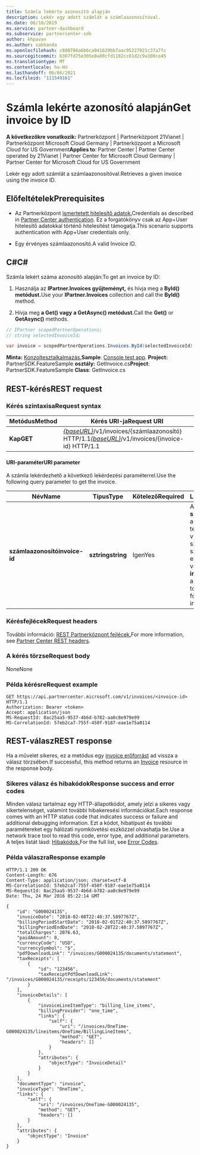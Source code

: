 ```yaml
---
title: Számla lekérte azonosító alapján
description: Lekér egy adott számlát a számlaazonosítóval.
ms.date: 06/10/2019
ms.service: partner-dashboard
ms.subservice: partnercenter-sdk
author: khpavan
ms.author: sakhanda
ms.openlocfilehash: c888786a6b6ca941629bb7aac95227021c37a7fc
ms.sourcegitcommit: b307fd75e305e0a88cfd1182cc01d2c9a108ce45
ms.translationtype: MT
ms.contentlocale: hu-HU
ms.lasthandoff: 06/06/2021
ms.locfileid: "111549161"
---
```

# <a name="get-invoice-by-id"></a><span data-ttu-id="95941-103">Számla lekérte azonosító alapján</span><span class="sxs-lookup"><span data-stu-id="95941-103">Get invoice by ID</span></span>

<span data-ttu-id="95941-104">**A következőkre vonatkozik:** Partnerközpont | Partnerközpont 21Vianet | Partnerközpont Microsoft Cloud Germany | Partnerközpont a Microsoft Cloud for US Government</span><span class="sxs-lookup"><span data-stu-id="95941-104">**Applies to**: Partner Center | Partner Center operated by 21Vianet | Partner Center for Microsoft Cloud Germany | Partner Center for Microsoft Cloud for US Government</span></span>

<span data-ttu-id="95941-105">Lekér egy adott számlát a számlaazonosítóval.</span><span class="sxs-lookup"><span data-stu-id="95941-105">Retrieves a given invoice using the invoice ID.</span></span>

## <a name="prerequisites"></a><span data-ttu-id="95941-106">Előfeltételek</span><span class="sxs-lookup"><span data-stu-id="95941-106">Prerequisites</span></span>

- <span data-ttu-id="95941-107">Az Partnerközpont [ismertetett hitelesítő adatok.](partner-center-authentication.md)</span><span class="sxs-lookup"><span data-stu-id="95941-107">Credentials as described in [Partner Center authentication](partner-center-authentication.md).</span></span> <span data-ttu-id="95941-108">Ez a forgatókönyv csak az App+User hitelesítő adatokkal történő hitelesítést támogatja.</span><span class="sxs-lookup"><span data-stu-id="95941-108">This scenario supports authentication with App+User credentials only.</span></span>

- <span data-ttu-id="95941-109">Egy érvényes számlaazonosító.</span><span class="sxs-lookup"><span data-stu-id="95941-109">A valid Invoice ID.</span></span>

## <a name="c"></a><span data-ttu-id="95941-110">C\#</span><span class="sxs-lookup"><span data-stu-id="95941-110">C\#</span></span>

<span data-ttu-id="95941-111">Számla lekért száma azonosító alapján:</span><span class="sxs-lookup"><span data-stu-id="95941-111">To get an invoice by ID:</span></span>

1. <span data-ttu-id="95941-112">Használja az **IPartner.Invoices gyűjteményt,** és hívja meg a **ById() metódust.**</span><span class="sxs-lookup"><span data-stu-id="95941-112">Use your **IPartner.Invoices** collection and call the **ById()** method.</span></span>

2. <span data-ttu-id="95941-113">Hívja meg **a Get() vagy** **a GetAsync() metódust.**</span><span class="sxs-lookup"><span data-stu-id="95941-113">Call the **Get()** or **GetAsync()** methods.</span></span>

``` csharp
// IPartner scopedPartnerOperations;
// string selectedInvoiceId;

var invoice = scopedPartnerOperations.Invoices.ById(selectedInvoiceId).Get();
```

<span data-ttu-id="95941-114">**Minta:** [Konzoltesztalkalmazás.](console-test-app.md)</span><span class="sxs-lookup"><span data-stu-id="95941-114">**Sample**: [Console test app](console-test-app.md).</span></span> <span data-ttu-id="95941-115">**Project:** PartnerSDK.FeatureSample **osztály:** GetInvoice.cs</span><span class="sxs-lookup"><span data-stu-id="95941-115">**Project**: PartnerSDK.FeatureSample **Class**: GetInvoice.cs</span></span>

## <a name="rest-request"></a><span data-ttu-id="95941-116">REST-kérés</span><span class="sxs-lookup"><span data-stu-id="95941-116">REST request</span></span>

### <a name="request-syntax"></a><span data-ttu-id="95941-117">Kérés szintaxisa</span><span class="sxs-lookup"><span data-stu-id="95941-117">Request syntax</span></span>

| <span data-ttu-id="95941-118">Metódus</span><span class="sxs-lookup"><span data-stu-id="95941-118">Method</span></span>  | <span data-ttu-id="95941-119">Kérés URI-ja</span><span class="sxs-lookup"><span data-stu-id="95941-119">Request URI</span></span>                                                                   |
|---------|-------------------------------------------------------------------------------|
| <span data-ttu-id="95941-120">**Kap**</span><span class="sxs-lookup"><span data-stu-id="95941-120">**GET**</span></span> | <span data-ttu-id="95941-121">[*{baseURL}*](partner-center-rest-urls.md)/v1/invoices/{számlaazonosító} HTTP/1.1</span><span class="sxs-lookup"><span data-stu-id="95941-121">[*{baseURL}*](partner-center-rest-urls.md)/v1/invoices/{invoice-id} HTTP/1.1</span></span> |

#### <a name="uri-parameter"></a><span data-ttu-id="95941-122">URI-paraméter</span><span class="sxs-lookup"><span data-stu-id="95941-122">URI parameter</span></span>

<span data-ttu-id="95941-123">A számla lekérdezhető a következő lekérdezési paraméterrel.</span><span class="sxs-lookup"><span data-stu-id="95941-123">Use the following query parameter to get the invoice.</span></span>

| <span data-ttu-id="95941-124">Név</span><span class="sxs-lookup"><span data-stu-id="95941-124">Name</span></span>           | <span data-ttu-id="95941-125">Típus</span><span class="sxs-lookup"><span data-stu-id="95941-125">Type</span></span>       | <span data-ttu-id="95941-126">Kötelező</span><span class="sxs-lookup"><span data-stu-id="95941-126">Required</span></span> | <span data-ttu-id="95941-127">Leírás</span><span class="sxs-lookup"><span data-stu-id="95941-127">Description</span></span>                                                                                        |
|----------------|------------|----------|----------------------------------------------------------------------------------------------------|
| <span data-ttu-id="95941-128">**számlaazonosító**</span><span class="sxs-lookup"><span data-stu-id="95941-128">**invoice-id**</span></span> | <span data-ttu-id="95941-129">**sztring**</span><span class="sxs-lookup"><span data-stu-id="95941-129">**string**</span></span> | <span data-ttu-id="95941-130">Igen</span><span class="sxs-lookup"><span data-stu-id="95941-130">Yes</span></span>      | <span data-ttu-id="95941-131">Az érték egy **számlaazonosító,** amely lehetővé teszi, hogy a viszonteladó szűrje egy adott számla eredményeit.</span><span class="sxs-lookup"><span data-stu-id="95941-131">The value is an **invoice-id** that allows the reseller to filter the results for a given invoice.</span></span> |

### <a name="request-headers"></a><span data-ttu-id="95941-132">Kérésfejlécek</span><span class="sxs-lookup"><span data-stu-id="95941-132">Request headers</span></span>

<span data-ttu-id="95941-133">További információ: [REST Partnerközpont fejlécek.](headers.md)</span><span class="sxs-lookup"><span data-stu-id="95941-133">For more information, see [Partner Center REST headers](headers.md).</span></span>

### <a name="request-body"></a><span data-ttu-id="95941-134">A kérés törzse</span><span class="sxs-lookup"><span data-stu-id="95941-134">Request body</span></span>

<span data-ttu-id="95941-135">None</span><span class="sxs-lookup"><span data-stu-id="95941-135">None</span></span>

### <a name="request-example"></a><span data-ttu-id="95941-136">Példa kérésre</span><span class="sxs-lookup"><span data-stu-id="95941-136">Request example</span></span>

```http
GET https://api.partnercenter.microsoft.com/v1/invoices/<invoice-id> HTTP/1.1
Authorization: Bearer <token>
Accept: application/json
MS-RequestId: 8ac25aa5-9537-4b6d-b782-aa0c8e979e99
MS-CorrelationId: 57eb2ca7-755f-450f-9187-eae1e75a0114
```

## <a name="rest-response"></a><span data-ttu-id="95941-137">REST-válasz</span><span class="sxs-lookup"><span data-stu-id="95941-137">REST response</span></span>

<span data-ttu-id="95941-138">Ha a művelet sikeres, ez a metódus egy [invoice erőforrást](invoice-resources.md#invoice) ad vissza a válasz törzsében.</span><span class="sxs-lookup"><span data-stu-id="95941-138">If successful, this method returns an [Invoice](invoice-resources.md#invoice) resource in the response body.</span></span>

### <a name="response-success-and-error-codes"></a><span data-ttu-id="95941-139">Sikeres válasz és hibakódok</span><span class="sxs-lookup"><span data-stu-id="95941-139">Response success and error codes</span></span>

<span data-ttu-id="95941-140">Minden válasz tartalmaz egy HTTP-állapotkódot, amely jelzi a sikeres vagy sikertelenséget, valamint további hibakeresési információkat.</span><span class="sxs-lookup"><span data-stu-id="95941-140">Each response comes with an HTTP status code that indicates success or failure and additional debugging information.</span></span> <span data-ttu-id="95941-141">Ezt a kódot, hibatípust és további paramétereket egy hálózati nyomkövetési eszközzel olvashatja be.</span><span class="sxs-lookup"><span data-stu-id="95941-141">Use a network trace tool to read this code, error type, and additional parameters.</span></span> <span data-ttu-id="95941-142">A teljes listát lásd: [Hibakódok.](error-codes.md)</span><span class="sxs-lookup"><span data-stu-id="95941-142">For the full list, see [Error Codes](error-codes.md).</span></span>

### <a name="response-example"></a><span data-ttu-id="95941-143">Példa válaszra</span><span class="sxs-lookup"><span data-stu-id="95941-143">Response example</span></span>

```http
HTTP/1.1 200 OK
Content-Length: 676
Content-Type: application/json; charset=utf-8
MS-CorrelationId: 57eb2ca7-755f-450f-9187-eae1e75a0114
MS-RequestId: 8ac25aa5-9537-4b6d-b782-aa0c8e979e99
Date: Thu, 24 Mar 2016 05:22:14 GMT

{
    "id": "G000024135",
    "invoiceDate": "2018-02-08T22:40:37.5897767Z",
    "billingPeriodStartDate": "2018-02-01T22:40:37.5897767Z",
    "billingPeriodEndDate": "2018-02-28T22:40:37.5897767Z",
    "totalCharges": 2076.63,
    "paidAmount": 0,
    "currencyCode": "USD",
    "currencySymbol": "$",
    "pdfDownloadLink": "/invoices/G000024135/documents/statement",
    "taxReceipts": [
        {
            "id": "123456",
            "taxReceiptPdfDownloadLink": "/invoices/G000024135/receipts/123456/documents/statement"
        }
    ],
    "invoiceDetails": [
        {
            "invoiceLineItemType": "billing_line_items",
            "billingProvider": "one_time",
            "links": {
                "self": {
                    "uri": "/invoices/OneTime-G000024135/lineitems/OneTime/BillingLineItems",
                    "method": "GET",
                    "headers": []
                }
            },
            "attributes": {
                "objectType": "InvoiceDetail"
            }
        }
    ],
    "documentType": "invoice",
    "invoiceType": "OneTime",
    "links": {
        "self": {
            "uri": "/invoices/OneTime-G000024135",
            "method": "GET",
            "headers": []
        }
    },
    "attributes": {
        "objectType": "Invoice"
    }
}
```
